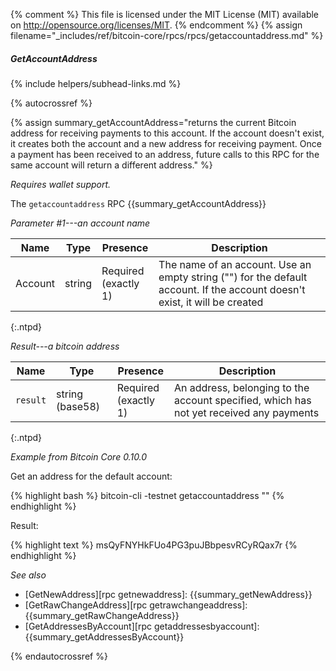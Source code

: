 {% comment %}
This file is licensed under the MIT License (MIT) available on
http://opensource.org/licenses/MIT.
{% endcomment %}
{% assign filename="_includes/ref/bitcoin-core/rpcs/rpcs/getaccountaddress.md" %}

##### GetAccountAddress
{% include helpers/subhead-links.md %}

{% autocrossref %}

{% assign summary_getAccountAddress="returns the current Bitcoin address for receiving payments to this account. If the account doesn't exist, it creates both the account and a new address for receiving payment.  Once a payment has been received to an address, future calls to this RPC for the same account will return a different address." %}

*Requires wallet support.*

The `getaccountaddress` RPC {{summary_getAccountAddress}}

*Parameter #1---an account name*

| Name               | Type            | Presence                    | Description
|--------------------|-----------------|-----------------------------|----------------
| Account            | string          | Required<br>(exactly 1)     | The name of an account.  Use an empty string ("") for the default account.  If the account doesn't exist, it will be created
{:.ntpd}

*Result---a bitcoin address*

| Name               | Type            | Presence                    | Description
|--------------------|-----------------|-----------------------------|----------------
| `result`           | string (base58) | Required<br>(exactly 1)     | An address, belonging to the account specified, which has not yet received any payments
{:.ntpd}

*Example from Bitcoin Core 0.10.0*

Get an address for the default account:

{% highlight bash %}
bitcoin-cli -testnet getaccountaddress ""
{% endhighlight %}

Result:

{% highlight text %}
msQyFNYHkFUo4PG3puJBbpesvRCyRQax7r
{% endhighlight %}

*See also*

* [GetNewAddress][rpc getnewaddress]: {{summary_getNewAddress}}
* [GetRawChangeAddress][rpc getrawchangeaddress]: {{summary_getRawChangeAddress}}
* [GetAddressesByAccount][rpc getaddressesbyaccount]: {{summary_getAddressesByAccount}}

{% endautocrossref %}
